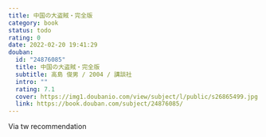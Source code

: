 ```yaml
---
title: 中国の大盗賊・完全版
category: book
status: todo
rating: 0
date: 2022-02-20 19:41:29
douban:
  id: "24876085"
  title: 中国の大盗賊・完全版
  subtitle: 高島 俊男 / 2004 / 講談社
  intro: ""
  rating: 7.1
  cover: https://img1.doubanio.com/view/subject/l/public/s26865499.jpg
  link: https://book.douban.com/subject/24876085/
---
```


Via tw recommendation 